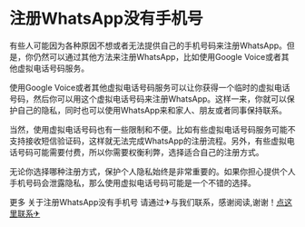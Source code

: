 # 注册WhatsApp没有手机号

有些人可能因为各种原因不想或者无法提供自己的手机号码来注册WhatsApp。但是，你仍然可以通过其他方法来注册WhatsApp，比如使用Google Voice或者其他虚拟电话号码服务。

使用Google Voice或者其他虚拟电话号码服务可以让你获得一个临时的虚拟电话号码，然后你可以用这个虚拟电话号码来注册WhatsApp。这样一来，你就可以保护自己的隐私，同时也可以使用WhatsApp来和家人、朋友或者同事保持联系。

当然，使用虚拟电话号码也有一些限制和不便。比如有些虚拟电话号码服务可能不支持接收短信验证码，这样就无法完成WhatsApp的注册流程。另外，有些虚拟电话号码可能需要付费，所以你需要权衡利弊，选择适合自己的注册方式。

无论你选择哪种注册方式，保护个人隐私始终是非常重要的。如果你担心提供个人手机号码会泄露隐私，那么使用虚拟电话号码可能是一个不错的选择。

更多 关于注册WhatsApp没有手机号 请通过✈与我们联系，感谢阅读,谢谢！[点这里联系✈](https://abc.k02.cc)